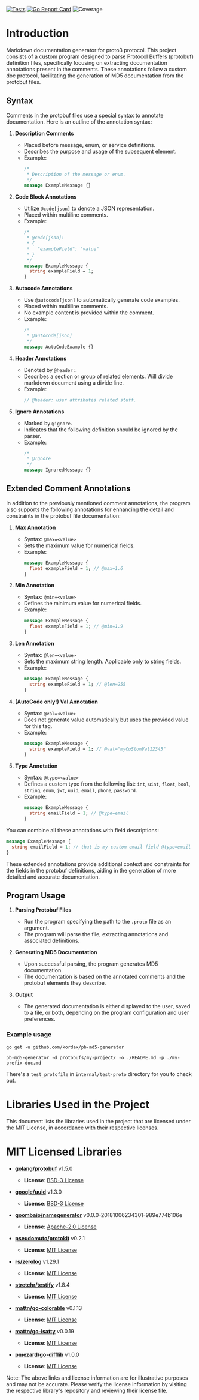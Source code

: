 [![Tests](https://github.com/kordax/pb-md5-generator/actions/workflows/Tests.yml/badge.svg?branch=main)](https://github.com/kordax/pb-md5-generator/actions/workflows/Tests.yml)
[![Go Report Card](https://goreportcard.com/badge/github.com/kordax/pb-md5-generator)](https://goreportcard.com/report/github.com/kordax/pb-md5-generator)
![Coverage](https://raw.githubusercontent.com/kordax/pb-md5-generator/badges/.badges/main/coverage.svg)

# Introduction

Markdown documentation generator for proto3 protocol.
This project consists of a custom program designed to parse Protocol Buffers (protobuf) definition files, specifically
focusing on extracting documentation annotations present in the comments. These annotations follow a custom doc
protocol, facilitating the generation of MD5 documentation from the protobuf files.

## Syntax

Comments in the protobuf files use a special syntax to annotate documentation. Here is an outline of the annotation
syntax:

1. **Description Comments**
   - Placed before message, enum, or service definitions.
   - Describes the purpose and usage of the subsequent element.
   - Example:
     ```protobuf
     /*
      * Description of the message or enum.
      */
     message ExampleMessage {}
     ```

2. **Code Block Annotations**
   - Utilize `@code[json]` to denote a JSON representation.
   - Placed within multiline comments.
   - Example:
     ```protobuf
     /*
      * @code[json]:
      * {
      *   "exampleField": "value"
      * }
      */
     message ExampleMessage {
       string exampleField = 1;
     }
     ```

3. **Autocode Annotations**
   - Use `@autocode[json]` to automatically generate code examples.
   - Placed within multiline comments.
   - No example content is provided within the comment.
   - Example:
     ```protobuf
     /*
      * @autocode[json]
      */
     message AutoCodeExample {}
     ```

4. **Header Annotations**
   - Denoted by `@header:`.
   - Describes a section or group of related elements. Will divide markdown document using a divide line.
   - Example:
     ```protobuf
     // @header: user attributes related stuff.
     ```

5. **Ignore Annotations**
   - Marked by `@ignore`.
   - Indicates that the following definition should be ignored by the parser.
   - Example:
     ```protobuf
     /*
      * @Ignore
      */
     message IgnoredMessage {}
     ```

## Extended Comment Annotations

In addition to the previously mentioned comment annotations, the program also supports the following annotations for
enhancing the detail and constraints in the protobuf file documentation:

1. **Max Annotation**
   - Syntax: `@max=<value>`
   - Sets the maximum value for numerical fields.
   - Example:
     ```protobuf
     message ExampleMessage {
       float exampleField = 1; // @max=1.6
     }
     ```

2. **Min Annotation**
   - Syntax: `@min=<value>`
   - Defines the minimum value for numerical fields.
   - Example:
     ```protobuf
     message ExampleMessage {
       float exampleField = 1; // @min=1.9
     }
     ```

3. **Len Annotation**
   - Syntax: `@len=<value>`
   - Sets the maximum string length. Applicable only to string fields.
   - Example:
     ```protobuf
     message ExampleMessage {
       string exampleField = 1; // @len=255
     }
     ```

4. **(AutoCode only!) Val Annotation**
   - Syntax: `@val=<value>`
   - Does not generate value automatically but uses the provided value for this tag.
   - Example:
     ```protobuf
     message ExampleMessage {
       string exampleField = 1; // @val="myCuStomVal12345"
     }
     ```

5. **Type Annotation**
   - Syntax: `@type=<value>`
   - Defines a custom type from the following
     list: `int`, `uint`, `float`, `bool`, `string`, `enum`, `jwt`, `uuid`, `email`, `phone`, `password`.
   - Example:
     ```protobuf
     message ExampleMessage {
       string emailField = 1; // @type=email
     }
     ```

You can combine all these annotations with field descriptions:

  ```protobuf
  message ExampleMessage {
    string emailField = 1; // that is my custom email field @type=email
  }
  ```

These extended annotations provide additional context and constraints for the fields in the protobuf definitions, aiding
in the generation of more detailed and accurate documentation.

## Program Usage

1. **Parsing Protobuf Files**
   - Run the program specifying the path to the `.proto` file as an argument.
   - The program will parse the file, extracting annotations and associated definitions.

2. **Generating MD5 Documentation**
   - Upon successful parsing, the program generates MD5 documentation.
   - The documentation is based on the annotated comments and the protobuf elements they describe.

3. **Output**
   - The generated documentation is either displayed to the user, saved to a file, or both, depending on the program
     configuration and user preferences.

### Example usage
`go get -u github.com/kordax/pb-md5-generator`

```console
pb-md5-generator -d protobufs/my-project/ -o ./README.md -p ./my-prefix-doc.md
```

There's a `test_protofile` in `internal/test-proto` directory for you to check out.

# Libraries Used in the Project

This document lists the libraries used in the project that are licensed under the MIT License, in accordance with their respective licenses.

# MIT Licensed Libraries

- **[golang/protobuf](https://github.com/golang/protobuf)** v1.5.0
    - **License**: [BSD-3 License](https://github.com/golang/protobuf/blob/master/LICENSE)

- **[google/uuid](https://github.com/google/uuid)** v1.3.0
    - **License**: [BSD-3 License](https://github.com/google/uuid/blob/master/LICENSE)

- **[goombaio/namegenerator](https://github.com/goombaio/namegenerator)** v0.0.0-20181006234301-989e774b106e
    - **License**: [Apache-2.0 License](https://github.com/goombaio/namegenerator/blob/master/LICENSE)

- **[pseudomuto/protokit](https://github.com/pseudomuto/protokit)** v0.2.1
    - **License**: [MIT License](https://github.com/pseudomuto/protokit/blob/master/LICENSE)

- **[rs/zerolog](https://github.com/rs/zerolog)** v1.29.1
    - **License**: [MIT License](https://github.com/rs/zerolog/blob/master/LICENSE)

- **[stretchr/testify](https://github.com/stretchr/testify)** v1.8.4
    - **License**: [MIT License](https://github.com/stretchr/testify/blob/master/LICENSE)

- **[mattn/go-colorable](https://github.com/mattn/go-colorable)** v0.1.13
    - **License**: [MIT License](https://github.com/mattn/go-colorable/blob/master/LICENSE)

- **[mattn/go-isatty](https://github.com/mattn/go-isatty)** v0.0.19
    - **License**: [MIT License](https://github.com/mattn/go-isatty/blob/master/LICENSE)

- **[pmezard/go-difflib](https://github.com/pmezard/go-difflib)** v1.0.0
    - **License**: [MIT License](https://github.com/pmezard/go-difflib/blob/master/LICENSE)

Note: The above links and license information are for illustrative purposes and may not be accurate. Please verify the license information by visiting the respective library's repository and reviewing their license file.
